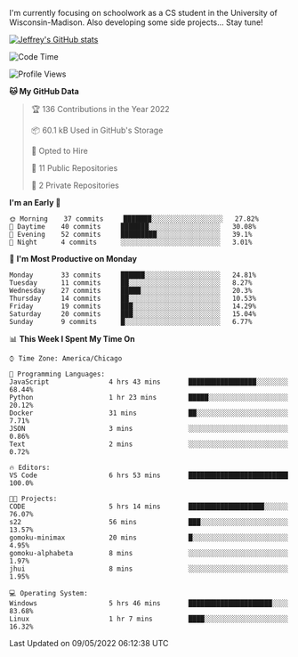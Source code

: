 

I'm currently focusing on schoolwork as a CS student in the University of Wisconsin-Madison.
Also developing some side projects...
Stay tune!

<!-- [![wakatime](https://wakatime.com/badge/user/99a12255-d5fa-4530-a56f-b1f6efe8669d.svg?style=for-the-badge)](https://wakatime.com/@99a12255-d5fa-4530-a56f-b1f6efe8669d) -->

[![Jeffrey's GitHub stats](https://github-readme-stats.vercel.app/api?username=slijeff&count_private=true&show_icons=true)](https://github.com/anuraghazra/github-readme-stats)

<!-- [![Jeffrey's wakatime stats](https://github-readme-stats.vercel.app/api/wakatime?username=slijeff&custom_title=Coding+Time+Last+Week)](https://github.com/slijeff/github-readme-stats) -->

<!-- [![Top Langs](https://github-readme-stats.vercel.app/api/top-langs/?username=slijeff&count_private=true&langs_count=8&hide=javascript&custom_title=Repo+Languages)](https://github.com/anuraghazra/github-readme-stats) -->

<!--START_SECTION:waka-->
![Code Time](http://img.shields.io/badge/Code%20Time-0-blue)

![Profile Views](http://img.shields.io/badge/Profile%20Views-3-blue)

**🐱 My GitHub Data** 

> 🏆 136 Contributions in the Year 2022
 > 
> 📦 60.1 kB Used in GitHub's Storage 
 > 
> 💼 Opted to Hire
 > 
> 📜 11 Public Repositories 
 > 
> 🔑 2 Private Repositories  
 > 
**I'm an Early 🐤** 

```text
🌞 Morning    37 commits     ███████░░░░░░░░░░░░░░░░░░   27.82% 
🌆 Daytime    40 commits     ███████░░░░░░░░░░░░░░░░░░   30.08% 
🌃 Evening    52 commits     █████████░░░░░░░░░░░░░░░░   39.1% 
🌙 Night      4 commits      ░░░░░░░░░░░░░░░░░░░░░░░░░   3.01%

```
📅 **I'm Most Productive on Monday** 

```text
Monday       33 commits     ██████░░░░░░░░░░░░░░░░░░░   24.81% 
Tuesday      11 commits     ██░░░░░░░░░░░░░░░░░░░░░░░   8.27% 
Wednesday    27 commits     █████░░░░░░░░░░░░░░░░░░░░   20.3% 
Thursday     14 commits     ██░░░░░░░░░░░░░░░░░░░░░░░   10.53% 
Friday       19 commits     ███░░░░░░░░░░░░░░░░░░░░░░   14.29% 
Saturday     20 commits     ███░░░░░░░░░░░░░░░░░░░░░░   15.04% 
Sunday       9 commits      █░░░░░░░░░░░░░░░░░░░░░░░░   6.77%

```


📊 **This Week I Spent My Time On** 

```text
⌚︎ Time Zone: America/Chicago

💬 Programming Languages: 
JavaScript               4 hrs 43 mins       █████████████████░░░░░░░░   68.44% 
Python                   1 hr 23 mins        █████░░░░░░░░░░░░░░░░░░░░   20.12% 
Docker                   31 mins             ██░░░░░░░░░░░░░░░░░░░░░░░   7.71% 
JSON                     3 mins              ░░░░░░░░░░░░░░░░░░░░░░░░░   0.86% 
Text                     2 mins              ░░░░░░░░░░░░░░░░░░░░░░░░░   0.72%

🔥 Editors: 
VS Code                  6 hrs 53 mins       █████████████████████████   100.0%

🐱‍💻 Projects: 
CODE                     5 hrs 14 mins       ███████████████████░░░░░░   76.07% 
s22                      56 mins             ███░░░░░░░░░░░░░░░░░░░░░░   13.57% 
gomoku-minimax           20 mins             █░░░░░░░░░░░░░░░░░░░░░░░░   4.95% 
gomoku-alphabeta         8 mins              ░░░░░░░░░░░░░░░░░░░░░░░░░   1.97% 
jhui                     8 mins              ░░░░░░░░░░░░░░░░░░░░░░░░░   1.95%

💻 Operating System: 
Windows                  5 hrs 46 mins       █████████████████████░░░░   83.68% 
Linux                    1 hr 7 mins         ████░░░░░░░░░░░░░░░░░░░░░   16.32%

```


 Last Updated on 09/05/2022 06:12:38 UTC
<!--END_SECTION:waka-->

